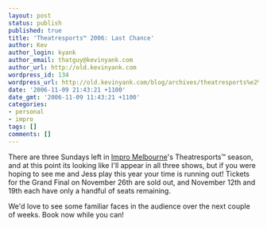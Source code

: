 ```yaml
---
layout: post
status: publish
published: true
title: 'Theatresports™ 2006: Last Chance'
author: Kev
author_login: kyank
author_email: thatguy@kevinyank.com
author_url: http://old.kevinyank.com
wordpress_id: 134
wordpress_url: http://old.kevinyank.com/blog/archives/theatresports%e2%84%a2-2006-last-chance/
date: '2006-11-09 21:43:21 +1100'
date_gmt: '2006-11-09 11:43:21 +1100'
categories:
- personal
- impro
tags: []
comments: []
---
```

<p>There are three Sundays left in <a href="http://www.impromelbourne.com.au/">Impro Melbourne</a>'s Theatresports™ season, and at this point its looking like I'll appear in all three shows, but if you were hoping to see me and Jess play this year your time is running out! Tickets for the Grand Final on November 26th are sold out, and November 12th and 19th each have only a handful of seats remaining.</p>
<p>We'd love to see some familiar faces in the audience over the next couple of weeks. Book now while you can!</p>
